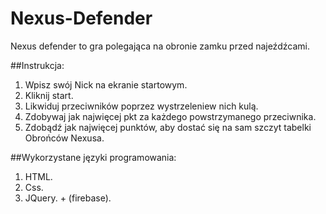 # Nexus-Defender

Nexus defender to gra polegająca na obronie zamku przed najeźdźcami.

##Instrukcja:
1. Wpisz swój Nick na ekranie startowym.
2. Kliknij start.
3. Likwiduj przeciwników poprzez wystrzeleniew nich kulą.
4. Zdobywaj jak najwięcej pkt za każdego powstrzymanego przeciwnika.
5. Zdobądź jak najwięcej punktów, aby dostać się na sam szczyt tabelki Obrońców Nexusa.


##Wykorzystane języki programowania:
1. HTML.
2. Css.
3. JQuery. + (firebase).
